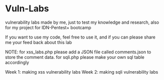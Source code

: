 # Vuln-Labs
vulnerability labs made by me, just to test my knowledge and research,
also for my project for IDN-Pentest+ bootcamp

If you want to use my code, feel free to use it, and if you can please share me your feed back about this lab

NOTE: 
for xss_labs.php please add a JSON file called comments.json to store the comment data.
for sqli.php please make your own sql table accordingly

Week 1: making xss vulnerability labs
Week 2: making sqli vulnerability labs
